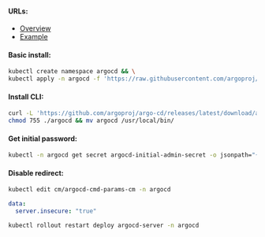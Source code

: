 #### URLs:
- [Overview](https://argo-cd.readthedocs.io/en/stable/)
- [Example](https://github.com/argoproj/argocd-example-apps)

#### Basic install:
```bash
kubectl create namespace argocd && \
kubectl apply -n argocd -f 'https://raw.githubusercontent.com/argoproj/argo-cd/stable/manifests/install.yaml'
```

#### Install CLI:
```bash
curl -L 'https://github.com/argoproj/argo-cd/releases/latest/download/argocd-linux-amd64' -o argocd && \
chmod 755 ./argocd && mv argocd /usr/local/bin/
```

#### Get initial password:
```bash
kubectl -n argocd get secret argocd-initial-admin-secret -o jsonpath="{.data.password}" | base64 -d; echo
```

#### Disable redirect:
```bash
kubectl edit cm/argocd-cmd-params-cm -n argocd
```
```yaml
data:
  server.insecure: "true"
```
```bash
kubectl rollout restart deploy argocd-server -n argocd
```
